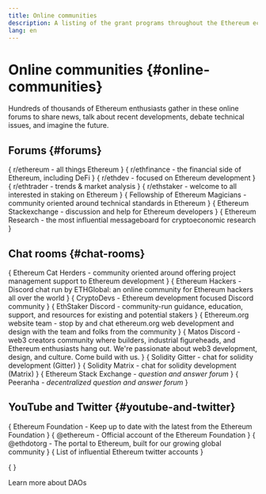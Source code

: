 ```yaml
---
title: Online communities
description: A listing of the grant programs throughout the Ethereum ecosystem.
lang: en
---
```


# Online communities \{#online-communities}

Hundreds of thousands of Ethereum enthusiasts gather in these online forums to share news, talk about recent developments, debate technical issues, and imagine the future.

## Forums \{#forums}

{
	<SocialListItem socialIcon="reddit"><Link to="https://www.reddit.com/r/ethereum">r/ethereum</Link> - all things Ethereum</SocialListItem>
}
{
	<SocialListItem socialIcon="reddit"><Link to="https://www.reddit.com/r/ethfinance/">r/ethfinance</Link> - the financial side of Ethereum, including DeFi</SocialListItem>
}
{
	<SocialListItem socialIcon="reddit"><Link to="https://www.reddit.com/r/ethdev/">r/ethdev</Link> - focused on Ethereum development</SocialListItem>
}
{
	<SocialListItem socialIcon="reddit"><Link to="https://www.reddit.com/r/ethtrader/">r/ethtrader</Link> - trends & market analysis</SocialListItem>
}
{
	<SocialListItem socialIcon="reddit"><Link to="https://www.reddit.com/r/ethstaker/">r/ethstaker</Link> - welcome to all interested in staking on Ethereum</SocialListItem>
}
{
	<SocialListItem socialIcon="webpage"><Link to="https://ethereum-magicians.org">Fellowship of Ethereum Magicians</Link> - community oriented around technical standards in Ethereum</SocialListItem>
}
{
	<SocialListItem socialIcon="stackExchange"><Link to="https://ethereum.stackexchange.com">Ethereum Stackexchange</Link> - discussion and help for Ethereum developers</SocialListItem>
}
{
	<SocialListItem socialIcon="webpage"><Link to="https://ethresear.ch">Ethereum Research</Link> - the most influential messageboard for cryptoeconomic research</SocialListItem>
}

## Chat rooms \{#chat-rooms}

{
	<SocialListItem socialIcon="discord"><Link to="https://discord.com/invite/Nz6rtfJ8Cu">Ethereum Cat Herders</Link> - community oriented around offering project management support to Ethereum development</SocialListItem>
}
{
	<SocialListItem socialIcon="discord"><Link to="https://ethglobal.co/discord">Ethereum Hackers</Link> - Discord chat run by ETHGlobal: an online community for Ethereum hackers all over the world</SocialListItem>
}
{
	<SocialListItem socialIcon="discord"><Link to="https://discord.gg/5W5tVb3">CryptoDevs</Link> - Ethereum development focused Discord community</SocialListItem>
}
{
	<SocialListItem socialIcon="discord"><Link to="https://discord.gg/ethstaker">EthStaker Discord</Link> - community-run guidance, education, support, and resources for existing and potential stakers</SocialListItem>
}
{
	<SocialListItem socialIcon="discord"><Link to="https://discord.gg/ethereum-org">Ethereum.org website team</Link> - stop by and chat ethereum.org web development and design with the team and folks from the community</SocialListItem>
}
{
	<SocialListItem socialIcon="discord"><Link to="https://discord.matos.club/">Matos Discord</Link> - web3 creators community where builders, industrial figureheads, and Ethereum enthusiasts hang out. We're passionate about web3 development, design, and culture. Come build with us.</SocialListItem>
}
{
	<SocialListItem socialIcon="webpage"><Link to="https://gitter.im/ethereum/solidity">Solidity Gitter</Link> - chat for solidity development (Gitter)</SocialListItem>
}
{
	<SocialListItem socialIcon="webpage"><Link to="https://matrix.to/#/#ethereum_solidity:gitter.im">Solidity Matrix</Link> - chat for solidity development (Matrix)</SocialListItem>
}
{
	<SocialListItem socialIcon="webpage"><Link to="https://ethereum.stackexchange.com/">Ethereum Stack Exchange</Link> <i>- question and answer forum</i></SocialListItem>
}
{
	<SocialListItem socialIcon="webpage"><Link to="https://peeranha.io/">Peeranha</Link> <i>- decentralized question and answer forum</i></SocialListItem>
}

## YouTube and Twitter \{#youtube-and-twitter}

{
	<SocialListItem socialIcon="youtube"><Link to="https://www.youtube.com/c/EthereumFoundation">Ethereum Foundation</Link> - Keep up to date with the latest from the Ethereum Foundation</SocialListItem>
}
{
	<SocialListItem socialIcon="twitter"><Link to="https://twitter.com/ethereum">@ethereum</Link> - Official account of the Ethereum Foundation</SocialListItem>
}
{
	<SocialListItem socialIcon="twitter"><Link to="https://twitter.com/ethdotorg">@ethdotorg</Link> - The portal to Ethereum, built for our growing global community</SocialListItem>
}
{
	<SocialListItem socialIcon="webpage"><Link to="https://hive.one/c/ethereum?page=1">List of influential Ethereum twitter accounts</Link></SocialListItem>
}

{
	<Divider />
}

<Callout emoji=":classical_building:" titleKey="page-community:page-community-daos-callout-title" descriptionKey="page-community:page-community-daos-callout-description">
  <div>
    <ButtonLink to="/community/get-involved/#decentralized-autonomous-organizations-daos">
      Learn more about DAOs
    </ButtonLink>
  </div>
</Callout>
